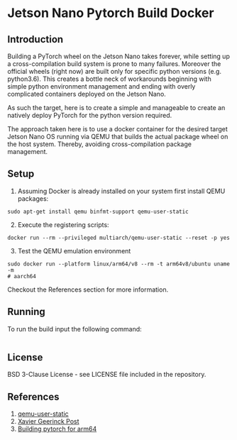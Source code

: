 # Jetson Nano Pytorch Build Docker

## Introduction

Building a PyTorch wheel on the Jetson Nano takes forever, while setting up a cross-compilation build system is prone to many failures. Moreover the official wheels (right now) are built only for specific python versions (e.g. python3.6). This creates a bottle neck of workarounds beginning with simple python environment management and ending with overly complicated containers deployed on the Jetson Nano.

As such the target, here is to create a simple and manageable to create an natively deploy PyTorch for the python version required.

The approach taken here is to use a docker container for the desired target Jetson Nano OS running via QEMU that builds the actual package wheel on the host system. Thereby, avoiding cross-compilation package management.

## Setup

1. Assuming Docker is already installed on your system first install QEMU packages:

  ```
  sudo apt-get install qemu binfmt-support qemu-user-static
  ```
2. Execute the registering scripts:
  ```
  docker run --rm --privileged multiarch/qemu-user-static --reset -p yes
  ```
3. Test the QEMU emulation environment

  ```
  sudo docker run --platform linux/arm64/v8 --rm -t arm64v8/ubuntu uname -m
  # aarch64
  ```

Checkout the References section for more information.

## Running

To run the build input the following command:
  ```

  ```

## License

BSD 3-Clause License - see LICENSE file included in the repository.

## References
1. [qemu-user-static](https://github.com/multiarch/qemu-user-static)
2. [Xavier Geerinck Post](https://xaviergeerinck.com/post/2021/11/25/infrastructure-nvidia-ai-nvidia-building-pytorch)
3. [Building pytorch for arm64](https://github.com/soerensen3/buildx-pytorch-jetson)
